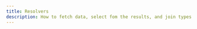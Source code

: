 ```yaml
---
title: Resolvers
description: How to fetch data, select fom the results, and join types together
---
```

